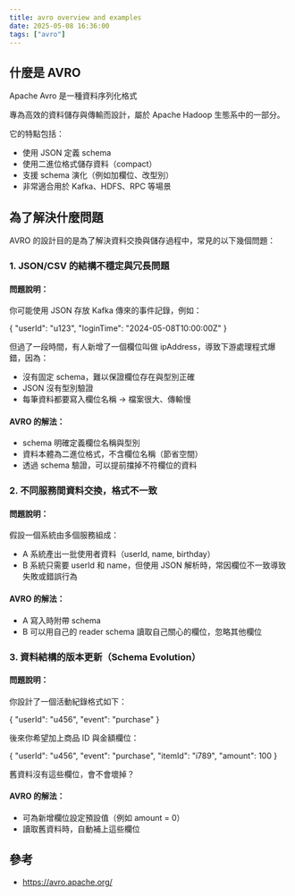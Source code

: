 ```yaml
---
title: avro overview and examples
date: 2025-05-08 16:36:00
tags: ["avro"]
---
```

## 什麼是 AVRO

Apache Avro 是一種資料序列化格式

專為高效的資料儲存與傳輸而設計，屬於 Apache Hadoop 生態系中的一部分。

它的特點包括：
- 使用 JSON 定義 schema
- 使用二進位格式儲存資料（compact）
- 支援 schema 演化（例如加欄位、改型別）
- 非常適合用於 Kafka、HDFS、RPC 等場景

## 為了解決什麼問題

AVRO 的設計目的是為了解決資料交換與儲存過程中，常見的以下幾個問題：

### 1. JSON/CSV 的結構不穩定與冗長問題

#### 問題說明：
你可能使用 JSON 存放 Kafka 傳來的事件記錄，例如：

{ "userId": "u123", "loginTime": "2024-05-08T10:00:00Z" }

但過了一段時間，有人新增了一個欄位叫做 ipAddress，導致下游處理程式爆錯，因為：
- 沒有固定 schema，難以保證欄位存在與型別正確
- JSON 沒有型別驗證
- 每筆資料都要寫入欄位名稱 → 檔案很大、傳輸慢

#### AVRO 的解法：
- schema 明確定義欄位名稱與型別
- 資料本體為二進位格式，不含欄位名稱（節省空間）
- 透過 schema 驗證，可以提前擋掉不符欄位的資料

### 2. 不同服務間資料交換，格式不一致

#### 問題說明：
假設一個系統由多個服務組成：
- A 系統產出一批使用者資料（userId, name, birthday）
- B 系統只需要 userId 和 name，但使用 JSON 解析時，常因欄位不一致導致失敗或錯誤行為

#### AVRO 的解法：
- A 寫入時附帶 schema
- B 可以用自己的 reader schema 讀取自己關心的欄位，忽略其他欄位

### 3. 資料結構的版本更新（Schema Evolution）

#### 問題說明：
你設計了一個活動紀錄格式如下：

{ "userId": "u456", "event": "purchase" }

後來你希望加上商品 ID 與金額欄位：

{ "userId": "u456", "event": "purchase", "itemId": "i789", "amount": 100 }

舊資料沒有這些欄位，會不會壞掉？

#### AVRO 的解法：
- 可為新增欄位設定預設值（例如 amount = 0）
- 讀取舊資料時，自動補上這些欄位

## 參考

- https://avro.apache.org/
